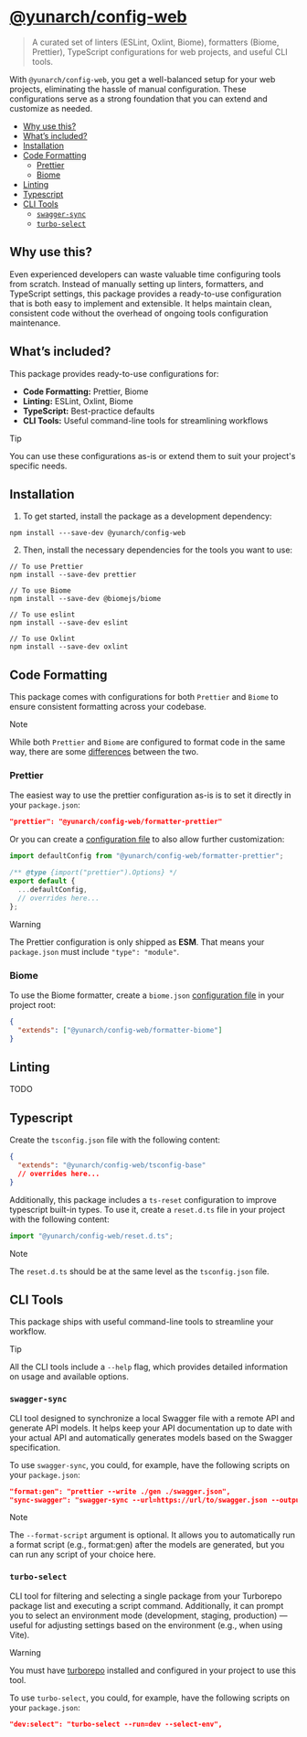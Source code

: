 <div>
  <h1><a href="https://npm.im/@yunarch/config-web">@yunarch/config-web</a></h1>
</div>

> A curated set of linters (ESLint, Oxlint, Biome), formatters (Biome, Prettier), TypeScript configurations for web projects, and useful CLI tools.

With `@yunarch/config-web`, you get a well-balanced setup for your web projects, eliminating the hassle of manual configuration. These configurations serve as a strong foundation that you can extend and customize as needed.

- [Why use this?](#why-use-this)
- [What’s included?](#whats-included)
- [Installation](#installation)
- [Code Formatting](#code-formatting)
  - [Prettier](#prettier)
  - [Biome](#biome)
- [Linting](#linting)
- [Typescript](#typescript)
- [CLI Tools](#cli-tools)
  - [`swagger-sync`](#swagger-sync)
  - [`turbo-select`](#turbo-select)

## Why use this?

Even experienced developers can waste valuable time configuring tools from scratch. Instead of manually setting up linters, formatters, and TypeScript settings, this package provides a ready-to-use configuration that is both easy to implement and extensible. It helps maintain clean, consistent code without the overhead of ongoing tools configuration maintenance.

## What’s included?

This package provides ready-to-use configurations for:

- **Code Formatting:** Prettier, Biome
- **Linting:** ESLint, Oxlint, Biome
- **TypeScript:** Best-practice defaults
- **CLI Tools:** Useful command-line tools for streamlining workflows

> [!Tip]
> You can use these configurations as-is or extend them to suit your project's specific needs.

## Installation

1. To get started, install the package as a development dependency:

```
npm install ---save-dev @yunarch/config-web
```

2. Then, install the necessary dependencies for the tools you want to use:

```
// To use Prettier
npm install --save-dev prettier

// To use Biome
npm install --save-dev @biomejs/biome

// To use eslint
npm install --save-dev eslint

// To use Oxlint
npm install --save-dev oxlint
```

## Code Formatting

This package comes with configurations for both `Prettier` and `Biome` to ensure consistent formatting across your codebase.

> [!NOTE]
> While both `Prettier` and `Biome` are configured to format code in the same way, there are some [differences](https://biomejs.dev/formatter/differences-with-prettier/) between the two.

### Prettier

The easiest way to use the prettier configuration as-is is to set it directly in your `package.json`:

```json
"prettier": "@yunarch/config-web/formatter-prettier"
```

Or you can create a [configuration file](https://prettier.io/docs/configuration) to also allow further customization:

```js
import defaultConfig from "@yunarch/config-web/formatter-prettier";

/** @type {import("prettier").Options} */
export default {
  ...defaultConfig,
  // overrides here...
};
```

> [!WARNING]
> The Prettier configuration is only shipped as **ESM**. That means your `package.json` must include `"type": "module"`.

### Biome

To use the Biome formatter, create a `biome.json` [configuration file](https://biomejs.dev/reference/configuration/) in your project root:

```json
{
  "extends": ["@yunarch/config-web/formatter-biome"]
}
```

## Linting

TODO

## Typescript

Create the `tsconfig.json` file with the following content:

```json
{
  "extends": "@yunarch/config-web/tsconfig-base"
  // overrides here...
}
```

Additionally, this package includes a `ts-reset` configuration to improve typescript built-in types. To use it, create a `reset.d.ts` file in your project with the following content:

```typescript
import "@yunarch/config-web/reset.d.ts";
```

> [!NOTE]
> The `reset.d.ts` should be at the same level as the `tsconfig.json` file.

## CLI Tools

This package ships with useful command-line tools to streamline your workflow.

> [!Tip]
> All the CLI tools include a `--help` flag, which provides detailed information on usage and available options.

### `swagger-sync`

CLI tool designed to synchronize a local Swagger file with a remote API and generate API models. It helps keep your API documentation up to date with your actual API and automatically generates models based on the Swagger specification.

To use `swagger-sync`, you could, for example, have the following scripts on your `package.json`:

```json
"format:gen": "prettier --write ./gen ./swagger.json",
"sync-swagger": "swagger-sync --url=https://url/to/swagger.json --output=./swagger.json --models-folder=./gen --format-script=format:gen",
```

> [!NOTE]
> The `--format-script` argument is optional. It allows you to automatically run a format script (e.g., format:gen) after the models are generated, but you can run any script of your choice here.

### `turbo-select`

CLI tool for filtering and selecting a single package from your Turborepo package list and executing a script command. Additionally, it can prompt you to select an environment mode (development, staging, production) — useful for adjusting settings based on the environment (e.g., when using Vite).

> [!WARNING]
> You must have [turborepo](https://turbo.build/repo/docs/getting-started) installed and configured in your project to use this tool.

To use `turbo-select`, you could, for example, have the following scripts on your `package.json`:

```json
"dev:select": "turbo-select --run=dev --select-env",
```

